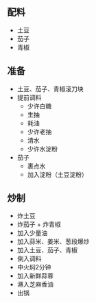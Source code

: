 ## 配料

- 土豆
- 茄子
- 青椒
## 准备

- 土豆、茄子、青椒滚刀块
- 提前调料
	- 少许白糖
	- 生抽
	- 耗油
	- 少许老抽
	- 清水
	- 少许水淀粉
- 茄子
	- 裹点水
	- 加入淀粉（土豆淀粉）
## 炒制

- 炸土豆
- 炸茄子 + 炸青椒
- 加入少量油
- 加入蒜米、姜米、葱段爆炒
- 加入土豆、茄子、青椒
- 倒入调料
- 中火焖2分钟
- 加入新鲜蒜蓉
- 淋入芝麻香油
- 出锅